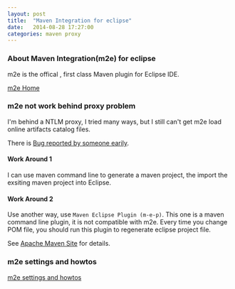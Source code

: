 ```yaml
---
layout: post
title:  "Maven Integration for eclipse"
date:   2014-08-28 17:27:00
categories: maven proxy
---
```


### About Maven Integration(m2e) for eclipse
m2e is the offical , first class Maven plugin for Eclipse IDE.

[m2e Home](http://www.eclipse.org/m2e/)

### m2e not work behind proxy problem

I'm behind a NTLM proxy, I tried many ways, but I still can't get m2e load online artifacts catalog files.

There is [Bug reported by someone earily](https://bugs.eclipse.org/bugs/show_bug.cgi?id=355774).

#### Work Around 1

I can use maven command line to generate a maven project, the import the exsiting maven project into Eclipse.

#### Work Around 2

Use another way, use `Maven Eclipse Plugin (m-e-p)`. This one is a maven command line plugin, it is not compatible with m2e. Every time you change POM file, you should run this plugin to regenerate eclipse project file.

See [Apache Maven Site](http://maven.apache.org/eclipse-plugin.html) for details.


### m2e settings and howtos
[m2e settings and howtos](http://blog.csdn.net/qjyong/article/details/9098213)